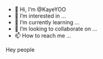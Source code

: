 - 👋 Hi, I’m @KayeYOO
- 👀 I’m interested in ...
- 🌱 I’m currently learning ...
- 💞️ I’m looking to collaborate on ...
- 📫 How to reach me ...

<!---
KayeYOO/KayeYOO is a ✨ special ✨ repository because its `README.md` (this file) appears on your GitHub profile.
You can click the Preview link to take a look at your changes.
--->Hey people
